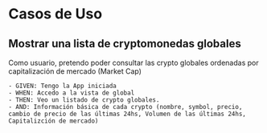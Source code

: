 #  Casos de Uso
## Mostrar una lista de cryptomonedas globales

Como usuario, pretendo poder consultar las crypto globales ordenadas por capitalización de mercado (Market Cap)

    - GIVEN: Tengo la App iniciada
    - WHEN: Accedo a la vista de global
    - THEN: Veo un listado de crypto globales.
    - AND: Información básica de cada crypto (nombre, symbol, precio, cambio de precio de las últimas 24hs, Volumen de las últimas 24hs, Capitalizción de mercado)
    
    

